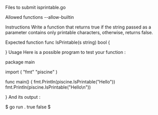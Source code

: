 Files to submit
isprintable.go

Allowed functions
--allow-builtin

Instructions
Write a function that returns true if the string passed as a parameter contains only printable characters, otherwise, returns false.

Expected function
func IsPrintable(s string) bool {

}
Usage
Here is a possible program to test your function :

package main

import (
	"fmt"
	"piscine"
)

func main() {
	fmt.Println(piscine.IsPrintable("Hello"))
	fmt.Println(piscine.IsPrintable("Hello\n"))

}
And its output :

$ go run .
true
false
$